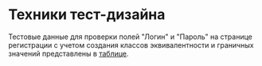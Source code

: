 # Техники тест-дизайна  
Тестовыe данные для проверки полей "Логин" и "Пароль" на странице регистрации с учетом создания классов эквивалентности и граничных значений представлены в [таблице](https://docs.google.com/spreadsheets/d/1IBC3FeOqe_i0t10TuZdRhJ-GOj9Nu9s6_uANt44ZiQM/edit#gid=0). 
